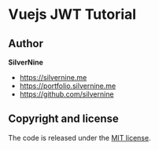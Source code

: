 # Vuejs JWT Tutorial

## Author

**SilverNine**

- https://silvernine.me
- https://portfolio.silvernine.me
- https://github.com/silvernine

## Copyright and license

The code is released under the [MIT license](LICENSE?raw=true).
